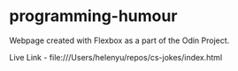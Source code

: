 # programming-humour

Webpage created with Flexbox as a part of the Odin Project. 

Live Link - file:///Users/helenyu/repos/cs-jokes/index.html
